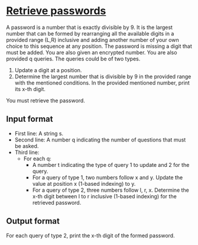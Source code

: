 # [Retrieve passwords][link]

A password is a number that is exactly divisible by 9. It is the largest number that can be formed by rearranging all the available digits in a provided range (L,R) inclusive and adding another number of your own choice to this sequence at any position. The password is missing a digit that must be added. You are also given an encrypted number. You are also provided q queries. The queries could be of two types.

1. Update a digit at a position.
2. Determine the largest number that is divisible by 9 in the provided range with the mentioned conditions. In the provided mentioned number, print its x-th digit.

You must retrieve the password.

## Input format

- First line: A string s.
- Second line: A number q indicating the number of questions that must be asked.
- Third line:
  - For each q:
    - A number t indicating the type of query 1 to update and 2 for the query.
    - For a query of type 1, two numbers follow x and y. Update the value at position x (1-based indexing) to y.
    - For a query of type 2, three numbers follow l, r, x. Determine the x-th digit between l to r inclusive (1-based indexing) for the retrieved password.

## Output format

For each query of type 2, print the x-th digit of the formed password.

[link]: https://www.hackerearth.com/practice/data-structures/advanced-data-structures/fenwick-binary-indexed-trees/practice-problems/algorithm/password-cracker-de8d54f1/
